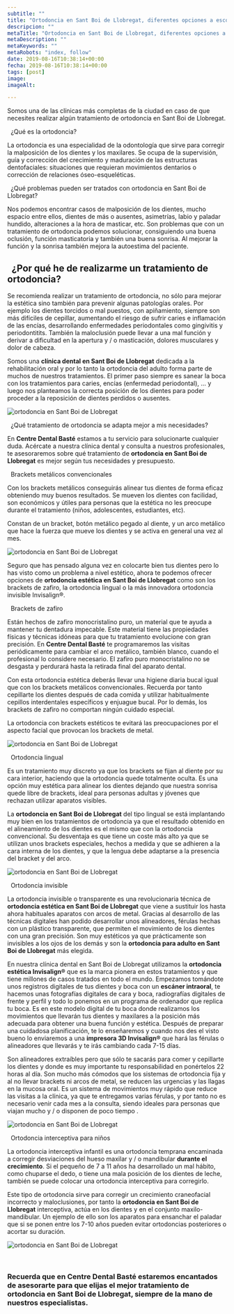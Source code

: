```yaml
---
subtitle: ""
title: "Ortodoncia en Sant Boi de Llobregat, diferentes opciones a escoger"
descripcion: ""
metaTitle: "Ortodoncia en Sant Boi de Llobregat, diferentes opciones a escoger"
metaDescription: ""
metaKeywords: ""
metaRobots: "index, follow"
date: 2019-08-16T10:38:14+00:00
fecha: 2019-08-16T10:38:14+00:00
tags: [post]
image: 
imageAlt: 

---
```



Somos una de las clínicas más completas de la ciudad en caso de que necesites realizar algún tratamiento de ortodoncia en Sant Boi de Llobregat.

 
¿Qué es la ortodoncia?



La ortodoncia es una especialidad de la odontología que sirve para corregir la malposición de los dientes y los maxilares. Se ocupa de la supervisión, guía y corrección del crecimiento y maduración de las estructuras dentofaciales: situaciones que requieran movimientos dentarios o corrección de relaciones óseo-esqueléticas.

 
¿Qué problemas pueden ser tratados con ortodoncia en Sant Boi de Llobregat?



Nos podemos encontrar casos de malposición de los dientes, mucho espacio entre ellos, dientes de más o ausentes, asimetrías, labio y paladar hundido, alteraciones a la hora de masticar, etc. Son problemas que con un tratamiento de ortodoncia podemos solucionar, consiguiendo una buena oclusión, función masticatoria y también una buena sonrisa. Al mejorar la función y la sonrisa también mejora la autoestima del paciente.

 
¿Por qué he de realizarme un tratamiento de ortodoncia?
---


Se recomienda realizar un tratamiento de ortodoncia, no sólo para mejorar la estética sino también para prevenir algunas patologías orales. Por ejemplo los dientes torcidos o mal puestos, con apiñamiento, siempre son más difíciles de cepillar, aumentando el riesgo de sufrir caries e inflamación de las encías, desarrollando enfermedades periodontales como gingivitis y periodontitits. También la maloclusión puede llevar a una mal función y derivar a dificultad en la apertura y / o masticación, dolores musculares y dolor de cabeza.

Somos una **clínica dental en Sant Boi de Llobregat** dedicada a la rehabilitación oral y por lo tanto la ortodoncia del adulto forma parte de muchos de nuestros tratamientos. El primer paso siempre es sanear la boca con los tratamientos para caries, encías (enfermedad periodontal), ... y luego nos planteamos la correcta posición de los dientes para poder proceder a la reposición de dientes perdidos o ausentes.

![ortodoncia en Sant Boi de Llobregat](https://centredentalbaste.com/wp-content/uploads/2019/07/ortodoncia-chicos.jpg)

 
¿Qué tratamiento de ortodoncia se adapta mejor a mis necesidades?


En **Centre Dental Basté** estamos a tu servicio para solucionarte cualquier duda. Acércate a nuestra clínica dental y consulta a nuestros profesionales, te asesoraremos sobre qué tratamiento de **ortodoncia en Sant Boi de Llobregat** es mejor según tus necesidades y presupuesto.

 
Brackets metálicos convencionales


Con los brackets metálicos conseguirás alinear tus dientes de forma eficaz obteniendo muy buenos resultados. Se mueven los dientes con facilidad, son económicos y útiles para personas que la estética no les preocupe durante el tratamiento (niños, adolescentes, estudiantes, etc).

Constan de un bracket, botón metálico pegado al diente, y un arco metálico que hace la fuerza que mueve los dientes y se activa en general una vez al mes.

![ortodoncia en Sant Boi de Llobregat](https://centredentalbaste.com/wp-content/uploads/2019/07/ortodoncia-convencional.jpg)

Seguro que has pensado alguna vez en colocarte bien tus dientes pero lo has visto como un problema a nivel estético, ahora te podemos ofrecer opciones de **ortodoncia estética en Sant Boi de Llobregat** como son los brackets de zafiro, la ortodoncia lingual o la más innovadora ortodoncia invisible Invisalign®.

 
Brackets de zafiro



Están hechos de zafiro monocristalino puro, un material que te ayuda a mantener tu dentadura impecable. Este material tiene las propiedades físicas y técnicas idóneas para que tu tratamiento evolucione con gran precisión. En **Centre Dental Basté** te programaremos las visitas periódicamente para cambiar el arco metálico, también blanco, cuando el profesional lo considere necesario. El zafiro puro monocristalino no se desgasta y perdurará hasta la retirada final del aparato dental.

Con esta ortodoncia estética deberás llevar una higiene diaria bucal igual que con los brackets metálicos convencionales. Recuerda por tanto cepillarte los dientes después de cada comida y utilizar habitualmente cepillos interdentales específicos y enjuague bucal. Por lo demás, los brackets de zafiro no comportan ningún cuidado especial.

La ortodoncia con brackets estéticos te evitará las preocupaciones por el aspecto facial que provocan los brackets de metal.

![ortodoncia en Sant Boi de Llobregat](https://centredentalbaste.com/wp-content/uploads/2019/07/ortodoncia-zafiro.jpg)

 
Ortodoncia lingual


Es un tratamiento muy discreto ya que los brackets se fijan al diente por su cara interior, haciendo que la ortodoncia quede totalmente oculta. Es una opción muy estética para alinear los dientes dejando que nuestra sonrisa quede libre de brackets, ideal para personas adultas y jóvenes que rechazan utilizar aparatos visibles.

La **ortodoncia en Sant Boi de Llobregat** del tipo lingual se está implantando muy bien en los tratamientos de ortodoncia ya que el resultado obtenido en el alineamiento de los dientes es el mismo que con la ortodoncia convencional. Su desventaja es que tiene un coste más alto ya que se utilizan unos brackets especiales, hechos a medida y que se adhieren a la cara interna de los dientes, y que la lengua debe adaptarse a la presencia del bracket y del arco.

![ortodoncia en Sant Boi de Llobregat](https://centredentalbaste.com/wp-content/uploads/2019/07/ortodoncia-lingual.jpg)

 
Ortodoncia invisible


La ortodoncia invisible o transparente es una revolucionaria técnica de **ortodoncia estética en Sant Boi de Llobregat** que viene a sustituir los hasta ahora habituales aparatos con arcos de metal. Gracias al desarrollo de las técnicas digitales han podido desarrollar unos alineadores, férulas hechas con un plástico transparente, que permiten el movimiento de los dientes con una gran precisión. Son muy estéticos ya que prácticamente son invisibles a los ojos de los demás y son la **ortodoncia para adulto en Sant Boi de Llobregat** más elegida.

En nuestra clínica dental en Sant Boi de Llobregat utilizamos la **ortodoncia estética Invisalign®** que es la marca pionera en estos tratamientos y que tiene millones de casos tratados en todo el mundo. Empezamos tomándote unos registros digitales de tus dientes y boca con un **escáner intraoral**, te hacemos unas fotografías digitales de cara y boca, radiografías digitales de frente y perfil y todo lo ponemos en un programa de ordenador que replica tu boca. Es en este modelo digital de tu boca donde realizamos los movimientos que llevarán tus dientes y maxilares a la posición más adecuada para obtener una buena función y estética. Después de preparar una cuidadosa planificación, te lo enseñaremos y cuando nos des el visto bueno lo enviaremos a una **impresora 3D Invisalign®** que hará las férulas o alineadores que llevarás y te irás cambiando cada 7-15 días.

Son alineadores extraíbles pero que sólo te sacarás para comer y cepillarte los dientes y donde es muy importante tu responsabilidad en ponértelos 22 horas al día. Son mucho más cómodos que los sistemas de ortodoncia fija y al no llevar brackets ni arcos de metal, se reducen las urgencias y las llagas en la mucosa oral. Es un sistema de movimientos muy rápido que reduce las visitas a la clínica, ya que te entregamos varias férulas, y por tanto no es necesario venir cada mes a la consulta, siendo ideales para personas que viajan mucho y / o disponen de poco tiempo .

![ortodoncia en Sant Boi de Llobregat](https://centredentalbaste.com/wp-content/uploads/2019/07/ortodoncia-invisible.jpg)

 
Ortodoncia interceptiva para niños


La ortodoncia interceptiva infantil es una ortodoncia temprana encaminada a corregir desviaciones del hueso maxilar y / o mandibular **durante el crecimiento**. Si el pequeño de 7 a 11 años ha desarrollado un mal hábito, como chuparse el dedo, o tiene una mala posición de los dientes de leche, también se puede colocar una ortodoncia interceptiva para corregirlo.

Este tipo de ortodoncia sirve para corregir un crecimiento craneofacial incorrecto y maloclusiones, por tanto la **ortodoncia en Sant Boi de Llobregat** interceptiva, actúa en los dientes y en el conjunto maxilo-mandibular. Un ejemplo de ello son los aparatos para ensanchar el paladar que si se ponen entre los 7-10 años pueden evitar ortodoncias posteriores o acortar su duración.

![ortodoncia en Sant Boi de Llobregat](https://centredentalbaste.com/wp-content/uploads/2019/07/ortodoncia-infantil.jpg)

 
### Recuerda que en **Centre Dental Basté** estaremos encantados de asesorarte para que elijas el mejor tratamiento de **ortodoncia en Sant Boi de Llobregat**, siempre de la mano de nuestros especialistas.



